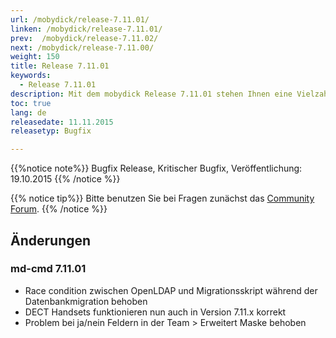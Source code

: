 ```yaml
---
url: /mobydick/release-7.11.01/
linken: /mobydick/release-7.11.01/
prev:  /mobydick/release-7.11.02/
next: /mobydick/release-7.11.00/
weight: 150
title: Release 7.11.01
keywords: 
  - Release 7.11.01
description: Mit dem mobydick Release 7.11.01 stehen Ihnen eine Vielzahl an neuen Funtionen zur Verfügung.
toc: true
lang: de
releasedate: 11.11.2015
releasetyp: Bugfix

---
```


{{%notice note%}}
Bugfix Release, Kritischer Bugfix, Veröffentlichung: 19.10.2015 
{{% /notice %}}

{{% notice tip%}}
Bitte benutzen Sie bei Fragen zunächst das [Community Forum](http://community.pascom.net/forum.php "Zu unserem Forum").
{{% /notice %}}

## Änderungen

### md-cmd 7.11.01
* Race condition zwischen OpenLDAP und Migrationsskript während der Datenbankmigration behoben
* DECT Handsets funktionieren nun auch in Version 7.11.x korrekt
* Problem bei ja/nein Feldern in der Team > Erweitert Maske behoben